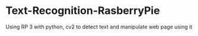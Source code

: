 # Text-Recognition-RasberryPie
Using RP 3 with python, cv2 to detect text and manipulate web page using it
